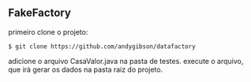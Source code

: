 ## FakeFactory

primeiro clone o projeto:
```shell
$ git clone https://github.com/andygibson/datafactory
```
adicione o arquivo CasaValor.java na pasta de testes.
execute o arquivo, que irá gerar os dados na pasta raiz do projeto.
